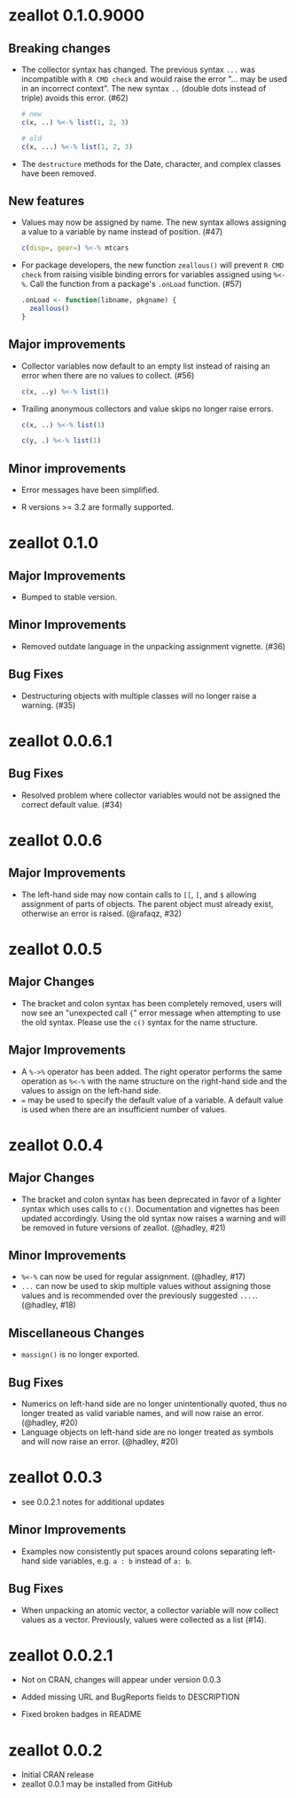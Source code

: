 # zeallot 0.1.0.9000

## Breaking changes

* The collector syntax has changed. The previous syntax `...` was incompatible
  with `R CMD check` and would raise the error "... may be used in an incorrect
  context". The new syntax `..` (double dots instead of triple) avoids this
  error. (#62)

  ```R
  # new
  c(x, ..) %<-% list(1, 2, 3)
  
  # old
  c(x, ...) %<-% list(1, 2, 3)
  ```
  
* The `destructure` methods for the Date, character, and complex classes have
  been removed.
  
## New features

* Values may now be assigned by name. The new syntax allows assigning a 
  value to a variable by name instead of position. (#47)
  
  ```R
  c(disp=, gear=) %<-% mtcars
  ```
  
* For package developers, the new function `zeallous()` will prevent 
  `R CMD check` from raising visible binding errors for variables assigned using
  `%<-%`. Call the function from a package's `.onLoad` function. (#57)
  
  ```R
  .onLoad <- function(libname, pkgname) {
    zeallous()
  }
  ```

## Major improvements

* Collector variables now default to an empty list instead of raising an error
  when there are no values to collect. (#56)
  
  ```R
  c(x, ..y) %<-% list(1)
  ```

* Trailing anonymous collectors and value skips no longer raise errors.
  
  ```R
  c(x, ..) %<-% list(1)
  
  c(y, .) %<-% list(1)
  ```

## Minor improvements

* Error messages have been simplified.

* R versions >= 3.2 are formally supported.

# zeallot 0.1.0

## Major Improvements

* Bumped to stable version.

## Minor Improvements

* Removed outdate language in the unpacking assignment vignette. (#36)

## Bug Fixes

* Destructuring objects with multiple classes will no longer raise a
  warning. (#35)

# zeallot 0.0.6.1

## Bug Fixes

* Resolved problem where collector variables would not be assigned the correct   default value. (#34)

# zeallot 0.0.6

## Major Improvements

* The left-hand side may now contain calls to `[[`, `[`, and `$` allowing
  assignment of parts of objects. The parent object must already
  exist, otherwise an error is raised. (@rafaqz, #32)

# zeallot 0.0.5

## Major Changes

* The bracket and colon syntax has been completely removed, users will now see
  an "unexpected call `{`" error message when attempting to use the old syntax.
  Please use the `c()` syntax for the name structure.

## Major Improvements

* A `%->%` operator has been added. The right operator performs the same
  operation as `%<-%` with the name structure on the right-hand side and
  the values to assign on the left-hand side.
* `=` may be used to specify the default value of a variable. A default value
  is used when there are an insufficient number of values.

# zeallot 0.0.4

## Major Changes

* The bracket and colon syntax has been deprecated in favor of a lighter syntax
  which uses calls to `c()`. Documentation and vignettes has been updated
  accordingly. Using the old syntax now raises a warning and will be removed in
  future versions of zeallot. (@hadley, #21)

## Minor Improvements

* `%<-%` can now be used for regular assignment. (@hadley, #17)
* `...` can now be used to skip multiple values without assigning those values
  and is recommended over the previously suggested `....`. (@hadley, #18)

## Miscellaneous Changes

* `massign()` is no longer exported.

## Bug Fixes

* Numerics on left-hand side are no longer unintentionally quoted, thus no
  longer treated as valid variable names, and will now raise an error.
  (@hadley, #20)
* Language objects on left-hand side are no longer treated as symbols and will
  now raise an error. (@hadley, #20)

# zeallot 0.0.3

* see 0.0.2.1 notes for additional updates

## Minor Improvements

* Examples now consistently put spaces around colons separating left-hand side
  variables, e.g. `a : b` instead of `a: b`.

## Bug Fixes

* When unpacking an atomic vector, a collector variable will now collect values
  as a vector. Previously, values were collected as a list (#14).

# zeallot 0.0.2.1

* Not on CRAN, changes will appear under version 0.0.3

* Added missing URL and BugReports fields to DESCRIPTION
* Fixed broken badges in README

# zeallot 0.0.2

* Initial CRAN release
* zeallot 0.0.1 may be installed from GitHub
